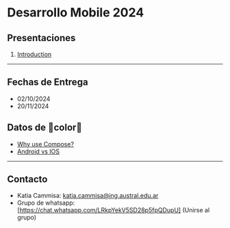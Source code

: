 # Desarrollo Mobile 2024

## Presentaciones
1. [Introduction](introduction)

**************************************************

## Fechas de Entrega
* 02/10/2024
* 20/11/2024

## Datos de 🌈color🌈

* [Why use Compose?](https://developer.android.com/develop/ui/compose/why-adopt)
* [Android vs IOS](https://backlinko.com/iphone-vs-android-statistics)

**************************************************

## Contacto
* Katia Cammisa: [katia.cammisa@ing.austral.edu.ar](katia.cammisa@ing.austral.edu.ar)
* Grupo de whatsapp: [https://chat.whatsapp.com/LRkpYekV5SD28p5fpQDupU] (Unirse al grupo)
